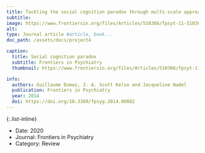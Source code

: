```yaml
---
title: Tackling the social cognition paradox through multi-scale approaches
subtitle: 
image: https://www.frontiersin.org/files/Articles/510366/fpsyt-11-510366-HTML/image_m/fpsyt-11-510366-g001.jpg
alt: 
type: Journal article #article, book...
doc_path: /assets/docs/project4

caption:
  title: Social cognition paradox
  subtitle: Frontiers in Psychiatry
  thumbnail: https://www.frontiersin.org/files/Articles/510366/fpsyt-11-510366-HTML/image_m/fpsyt-11-510366-g001.jpg

info:
  authors: Guillaume Dumas, J. A. Scott Kelso and Jacqueline Nadel
  publication: Frontiers in Psychiatry
  year: 2014
  doi: https://doi.org/10.3389/fpsyg.2014.00882
---
```


{:.list-inline} 
- Date: 2020
- Journal: Frontiers in Psychiatry
- Category: Review